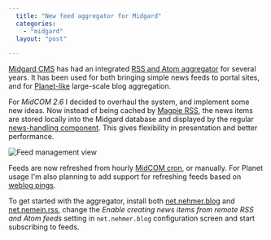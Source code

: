 ```yaml
---
  title: "New feed aggregator for Midgard"
  categories: 
    - "midgard"
  layout: "post"

---
```

[Midgard CMS][1] has had an integrated [RSS and Atom aggregator][2] for several years. It has been used for both bringing simple news feeds to portal sites, and for [Planet-like][3] large-scale blog aggregation.

For _MidCOM 2.6_ I decided to overhaul the system, and implement some new ideas. Now instead of being cached by [Magpie RSS][4], the news items are stored locally into the Midgard database and displayed by the regular [news-handling component][5]. This gives flexibility in presentation and better performance.

![Feed management view](https://s3.eu-central-1.amazonaws.com/bergie-iki-fi/net_nemein_rss_manage_small.jpg)

Feeds are now refreshed from hourly [MidCOM cron][6], or manually. For Planet usage I'm also planning to add support for refreshing feeds based on [weblog pings][7].

To get started with the aggregator, install both [net.nehmer.blog][5] and [net.nemein.rss][8], change the _Enable creating news items from remote RSS and Atom feeds_ setting in `net.nehmer.blog` configuration screen and start subscribing to feeds.

[1]: http://www.midgard-project.org/
[2]: http://www.midgard-project.org/midcom-permalink-57feb6276b2dcc01edcf3d01cb6425f6
[3]: http://www.planetplanet.org/
[4]: http://magpierss.sourceforge.net/
[5]: http://pear.midcom-project.org/index.php?package=net_nehmer_blog&release=1.1.6&downloads
[6]: http://www.midgard-project.org/api-docs/midcom/dev/midcom.services/midcom_services_cron.html
[7]: http://blo.gs/ping.php
[8]: http://pear.midcom-project.org/index.php?package=net_nemein_rss&release=2.0.0alpha1&downloads
